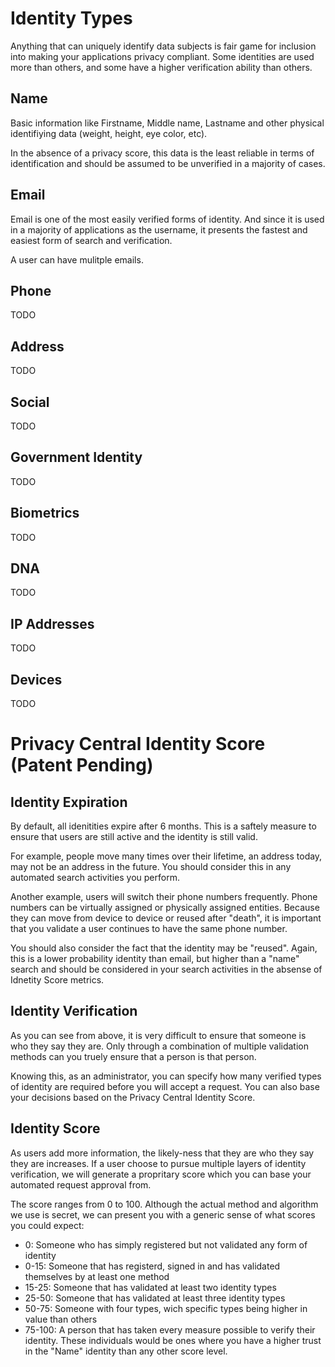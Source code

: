 # Identity Types

Anything that can uniquely identify data subjects is fair game for inclusion into making your applications privacy compliant.  Some identities are used more than others, and some have a higher verification ability than others.  

##  Name

Basic information like Firstname, Middle name, Lastname and other physical identifiying data (weight, height, eye color, etc).

In the absence of a privacy score, this data is the least reliable in terms of identification and should be assumed to be unverified in a majority of cases.

##  Email

Email is one of the most easily verified forms of identity.  And since it is used in a majority of applications as the username, it presents the fastest and easiest form of search and verification.

A user can have mulitple emails.

##  Phone

TODO

##  Address

TODO

##  Social

TODO

##  Government Identity

TODO

##  Biometrics

TODO

##  DNA

TODO

##  IP Addresses

TODO

##  Devices

TODO

#   Privacy Central Identity Score (Patent Pending)

##  Identity Expiration

By default, all idenitities expire after 6 months.  This is a saftely measure to ensure that users are still active and the identity is still valid.  

For example, people move many times over their lifetime, an address today, may not be an address in the future.  You should consider this in any automated search activities you perform.

Another example, users will switch their phone numbers frequently. Phone numbers can be virtually assigned or physically assigned entities.  Because they can move from device to device or reused after "death", it is important that you validate a user continues to have the same phone number.

You should also consider the fact that the identity may be "reused".  Again, this is a lower probability identity than email, but higher than a "name" search and should be considered in your search activities in the absense of Idnetity Score metrics.

##  Identity Verification

As you can see from above, it is very difficult to ensure that someone is who they say they are.  Only through a combination of multiple validation methods can you truely ensure that a person is that person.  

Knowing this, as an administrator, you can specify how many verified types of identity are required before you will accept a request.  You can also base your decisions based on the Privacy Central Identity Score.

##  Identity Score

As users add more information, the likely-ness that they are who they say they are increases.  If a user choose to pursue multiple layers of identity verification, we will generate a propritary score which you can base your automated request approval from.

The score ranges from 0 to 100.  Although the actual method and algorithm we use is secret, we can present you with a generic sense of what scores you could expect:

-   0:  Someone who has simply registered but not validated any form of identity
-   0-15:   Someone that has registerd, signed in and has validated themselves by at least one method
-   15-25:  Someone that has validated at least two identity types
-   25-50:  Someone that has validated at least three identity types
-   50-75:  Someone with four types, wich specific types being higher in value than others
-   75-100: A person that has taken every measure possible to verify their identity.  These individuals would be ones where you have a higher trust in the "Name" identity than any other score level.